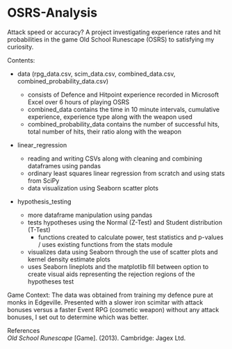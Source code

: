 # OSRS-Analysis
Attack speed or accuracy?
A project investigating experience rates and hit probabilities in the game Old School Runescape (OSRS) to satisfying my curiosity.

Contents:
* data (rpg_data.csv, scim_data.csv, combined_data.csv, combined_probability_data.csv) 
  * consists of Defence and Hitpoint experience recorded in Microsoft Excel over 6 hours of playing OSRS
  * combined_data contains the time in 10 minute intervals, cumulative experience, experience type along with the weapon used
  * combined_probability_data contains the number of successful hits, total number of hits, their ratio along with the weapon 
  
* linear_regression
  * reading and writing CSVs along with cleaning and combining dataframes using pandas
  * ordinary least squares linear regression from scratch and using stats from SciPy
  * data visualization using Seaborn scatter plots
  
* hypothesis_testing
  * more dataframe manipulation using pandas
  * tests hypotheses using the Normal (Z-Test) and Student distribution (T-Test)
    * functions created to calculate power, test statistics and p-values / uses existing functions from the stats module
  * visualizes data using Seaborn through the use of scatter plots and kernel density estimate plots
  * uses Seaborn lineplots and the matplotlib fill between option to create visual aids representing the rejection regions of the hypotheses test 
  
Game Context:
The data was obtained from training my defence pure at monks in Edgeville. Presented with a slower iron scimitar with attack bonuses  versus a faster Event RPG (cosmetic weapon) without any attack bonuses, I set out to determine which was better.

References\
*Old School Runescape* [Game]. (2013). Cambridge: Jagex Ltd.
